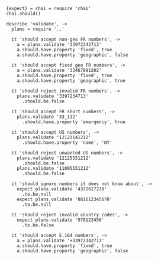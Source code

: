     {expect} = chai = require 'chai'
    chai.should()

    describe 'validate', ->
      plans = require '..'

      it 'should accept non-geo FR numbers', ->
        a = plans.validate '33972342713'
        a.should.have.property 'fixed', true
        a.should.have.property 'geographic', false

      it 'should accept fixed geo FR numbers', ->
        a = plans.validate '33467891202'
        a.should.have.property 'fixed', true
        a.should.have.property 'geographic', true

      it 'should reject invalid FR numbers', ->
        plans.validate '3397234713'
          .should.be.false

      it 'should accept FR short numbers', ->
        plans.validate '33_112'
          .should.have.property 'emergency', true

      it 'should accept US numbers', ->
        plans.validate '12123141212'
          .should.have.property 'name', 'NY'

      it 'should reject unwanted US numbers', ->
        plans.validate '12125551212'
          .should.be.false
        plans.validate '11005551212'
          .should.be.false

      it 'should ignore numbers it does not know about', ->
        expect plans.validate '4372617278'
          .to.be.null
        expect plans.validate '881612345678'
          .to.be.null

      it 'should reject invalid country codes', ->
        expect plans.validate '978123456'
          .to.be.false

      it 'should accept E.164 numbers', ->
        a = plans.validate '+33972342713'
        a.should.have.property 'fixed', true
        a.should.have.property 'geographic', false
